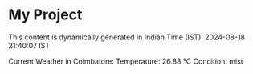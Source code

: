 # My Project

This content is dynamically generated in Indian Time (IST): 2024-08-18 21:40:07 IST


Current Weather in Coimbatore:
Temperature: 26.88 °C
Condition: mist
